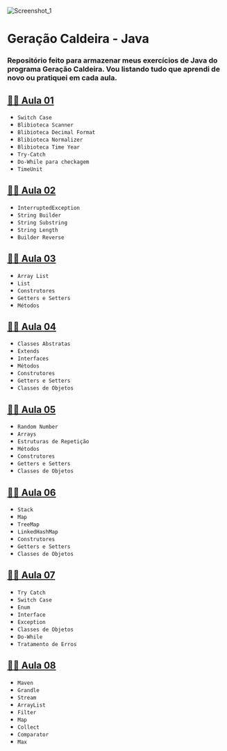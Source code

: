 ![Screenshot_1](https://github.com/sdksantana/geracao-caldeira-java/assets/116842009/cd9d7942-891a-4de3-b812-c0dc93348842)

# Geração Caldeira - Java
### Repositório feito para armazenar meus exercícios de Java do programa Geração Caldeira. Vou listando tudo que aprendi de novo ou pratiquei em cada aula.

 
## [👨‍💻 Aula 01](https://github.com/sdksantana/geracao-caldeira-java/tree/main/Aula01)
- `Switch Case`   
- `Blibioteca Scanner` 
- `Blibioteca Decimal Format`
- `Blibioteca Normalizer`    
- `Blibioteca Time Year`   
- ```Try-Catch ```    
- ```Do-While para checkagem```  
-  ```TimeUnit```     

## [👨‍💻 Aula 02](https://github.com/sdksantana/geracao-caldeira-java/tree/main/Aula02)
- ```InterruptedException```   
- ```String Builder```   
- ```String Substring```   
- ```String Length```   
- ```Builder Reverse```

## [👨‍💻 Aula 03](https://github.com/sdksantana/geracao-caldeira-java/tree/main/Aula03)
- ```Array List```  
- ```List```  
- ```Construtores```  
- ```Getters e Setters```  
- ```Métodos```

## [👨‍💻 Aula 04](https://github.com/sdksantana/geracao-caldeira-java/tree/main/Aula04)
- ```Classes Abstratas```  
- ```Extends```   
- ```Interfaces```   
- ```Métodos```   
- ```Construtores```    
- ```Getters e Setters```  
- ```Classes de Objetos```  

## [👨‍💻 Aula 05](https://github.com/sdksantana/geracao-caldeira-java/tree/main/Aula05)
- ```Random Number```   
- ```Arrays```   
- ```Estruturas de Repetição```  
- ```Métodos```    
- ```Construtores```     
- ```Getters e Setters```   
- ```Classes de Objetos```   

## [👨‍💻 Aula 06](https://github.com/sdksantana/geracao-caldeira-java/tree/main/Aula06)
- ```Stack```   
- ```Map```    
- ```TreeMap```     
- ```LinkedHashMap```   
- ```Construtores```       
- ```Getters e Setters```      
- ```Classes de Objetos``` 

## [👨‍💻 Aula 07](https://github.com/sdksantana/geracao-caldeira-java/tree/main/Aula07)
- ```Try Catch```   
- ```Switch Case```    
- ```Enum```     
- ```Interface```         
- ```Exception```      
- ```Classes de Objetos```  
- ```Do-While```
- ```Tratamento de Erros```

## [👨‍💻 Aula 08](https://github.com/sdksantana/geracao-caldeira-java/tree/main/Aula08)
- ```Maven```   
- ```Grandle```    
- ```Stream```     
- ```ArrayList```         
- ```Filter```      
- ```Map```  
- ```Collect```
- ```Comparator```
- ```Max```
